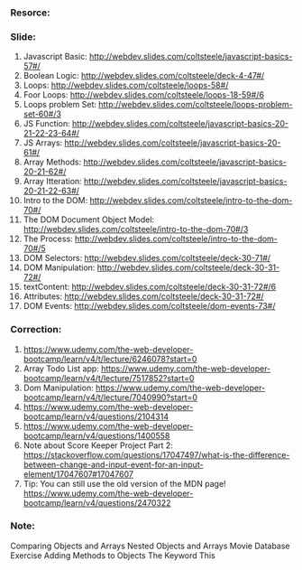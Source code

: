 ### Resorce:


### Slide:

1. Javascript Basic: http://webdev.slides.com/coltsteele/javascript-basics-57#/
2. Boolean Logic: http://webdev.slides.com/coltsteele/deck-4-47#/
3. Loops: http://webdev.slides.com/coltsteele/loops-58#/
4. Foor Loops: http://webdev.slides.com/coltsteele/loops-18-59#/6
5. Loops problem Set: http://webdev.slides.com/coltsteele/loops-problem-set-60#/3
6. JS Function: http://webdev.slides.com/coltsteele/javascript-basics-20-21-22-23-64#/
7. JS Arrays: http://webdev.slides.com/coltsteele/javascript-basics-20-61#/
8. Array Methods: http://webdev.slides.com/coltsteele/javascript-basics-20-21-62#/
9. Array Itteration: http://webdev.slides.com/coltsteele/javascript-basics-20-21-22-63#/
10. Intro to the DOM: http://webdev.slides.com/coltsteele/intro-to-the-dom-70#/
11. The DOM Document Object Model: http://webdev.slides.com/coltsteele/intro-to-the-dom-70#/3
12. The Process: http://webdev.slides.com/coltsteele/intro-to-the-dom-70#/5
13. DOM Selectors: http://webdev.slides.com/coltsteele/deck-30-71#/
14. DOM Manipulation: http://webdev.slides.com/coltsteele/deck-30-31-72#/
15. textContent: http://webdev.slides.com/coltsteele/deck-30-31-72#/6
16. Attributes: http://webdev.slides.com/coltsteele/deck-30-31-72#/
17. DOM Events: http://webdev.slides.com/coltsteele/dom-events-73#/



### Correction:

1. https://www.udemy.com/the-web-developer-bootcamp/learn/v4/t/lecture/6246078?start=0
2. Array Todo List app: https://www.udemy.com/the-web-developer-bootcamp/learn/v4/t/lecture/7517852?start=0
3. Dom Manipulation: https://www.udemy.com/the-web-developer-bootcamp/learn/v4/t/lecture/7040990?start=0
4. https://www.udemy.com/the-web-developer-bootcamp/learn/v4/questions/2104314
5. https://www.udemy.com/the-web-developer-bootcamp/learn/v4/questions/1400558
6. Note about Score Keeper Project Part 2: https://stackoverflow.com/questions/17047497/what-is-the-difference-between-change-and-input-event-for-an-input-element/17047607#17047607
7. Tip: You can still use the old version of the MDN page!
https://www.udemy.com/the-web-developer-bootcamp/learn/v4/questions/2470322

### Note: 

Comparing Objects and Arrays 
Nested Objects and Arrays
Movie Database Exercise 
Adding Methods to Objects 
The Keyword This 